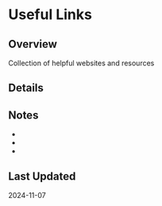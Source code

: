 # Useful Links

## Overview
Collection of helpful websites and resources

## Details

## Notes
- 
- 
- 

## Last Updated
2024-11-07
